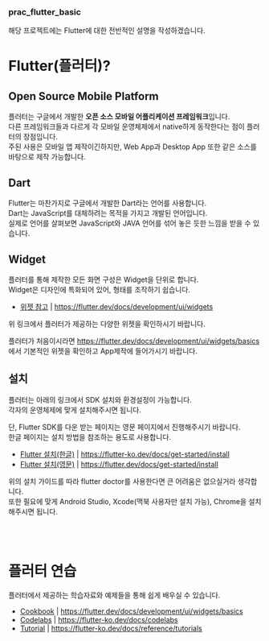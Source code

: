 ### prac_flutter_basic

해당 프로젝트에는 Flutter에 대한 전반적인 설명을 작성하겠습니다.

# Flutter(플러터)?

## Open Source Mobile Platform

플러터는 구글에서 개발한 **오픈 소스 모바일 어플리케이션 프레임워크**입니다.<br>
다른 프레임워크들과 다르게 각 모바일 운영체제에서 native하게 동작한다는 점이 플러터의 장점입니다.<br>
주된 사용은 모바일 앱 제작이긴하지만, Web App과 Desktop App 또한 같은 소스를 바탕으로 제작 가능합니다.<br>

## Dart

Flutter는 마찬가지로 구글에서 개발한 Dart라는 언어를 사용합니다.<br>
Dart는 JavaScript를 대체하려는 목적을 가지고 개발된 언어입니다.<br>
실제로 언어를 살펴보면 JavaScript와 JAVA 언어를 섞어 놓은 듯한 느낌을 받을 수 있습니다.<br>

## Widget

플러터를 통해 제작한 모든 화면 구성은 Widget을 단위로 합니다.<br>
Widget은 디자인에 특화되어 있어, 형태를 조작하기 쉽습니다.<br>

- [위젯 참고](https://flutter.dev/docs/development/ui/widgets) | https://flutter.dev/docs/development/ui/widgets

위 링크에서 플러터가 제공하는 다양한 위젯을 확인하시기 바랍니다.<br>

플러터가 처음이시라면 https://flutter.dev/docs/development/ui/widgets/basics 에서 기본적인 위젯을 확인하고 App제작에 들어가시기 바랍니다.<br>

## 설치

플러터는 아래의 링크에서 SDK 설치와 환경설정이 가능합니다.<br>
각자의 운영체제에 맞게 설치해주시면 됩니다.<br>

단, Flutter SDK를 다운 받는 페이지는 영문 페이지에서 진행해주시기 바랍니다.<br>
한글 페이지는 설치 방법을 참조하는 용도로 사용합니다.<br>

- [Flutter 설치(한글)](https://flutter-ko.dev/docs/get-started/install) | https://flutter-ko.dev/docs/get-started/install
- [Flutter 설치(영문)](https://flutter.dev/docs/get-started/install) | https://flutter.dev/docs/get-started/install

위의 설치 가이드를 따라 flutter doctor를 사용한다면 큰 어려움은 없으실거라 생각합니다.<br>
또한 필요에 맞게 Android Studio, Xcode(맥북 사용자만 설치 가능), Chrome을 설치해주시면 됩니다.<br>

<br><br>

# 플러터 연습

플러터에서 제공하는 학습자료와 예제들을 통해 쉽게 배우실 수 있습니다.<br>

- [Cookbook](https://flutter.dev/docs/development/ui/widgets/basics) | https://flutter.dev/docs/development/ui/widgets/basics
- [Codelabs](https://flutter-ko.dev/docs/codelabs) | https://flutter-ko.dev/docs/codelabs
- [Tutorial](https://flutter-ko.dev/docs/reference/tutorials) | https://flutter-ko.dev/docs/reference/tutorials
